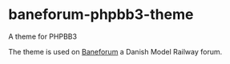 # baneforum-phpbb3-theme
A theme for PHPBB3

The theme is used on [Baneforum][1] a Danish Model Railway forum.



[1]: https://baneforum.dk
